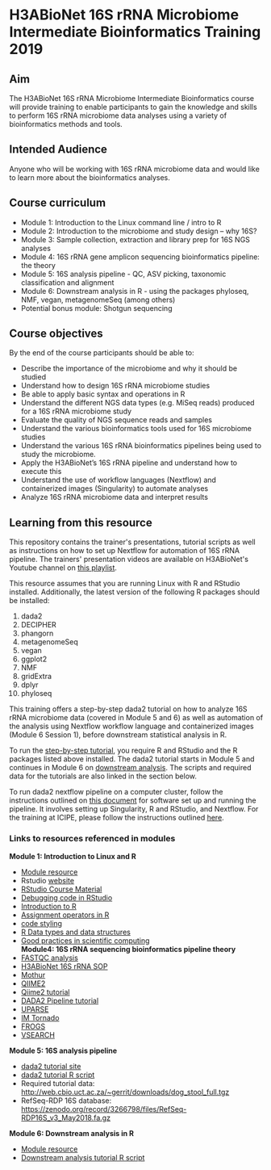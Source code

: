 # H3ABioNet 16S rRNA Microbiome Intermediate Bioinformatics Training 2019

## Aim
The H3ABioNet 16S rRNA Microbiome Intermediate Bioinformatics course will provide
training to enable participants to gain the knowledge and skills to perform 16S rRNA
microbiome data analyses using a variety of bioinformatics methods and tools.

## Intended Audience
Anyone who will be working with 16S rRNA microbiome data and would like to learn more
about the bioinformatics analyses.

## Course curriculum
* Module 1: Introduction to the Linux command line / intro to R
* Module 2: Introduction to the microbiome and study design – why 16S?
* Module 3: Sample collection, extraction and library prep for 16S NGS analyses
* Module 4: 16S rRNA gene amplicon sequencing bioinformatics pipeline: the theory
* Module 5: 16S analysis pipeline - QC, ASV picking, taxonomic classification and
alignment
* Module 6: Downstream analysis in R - using the packages phyloseq, NMF, vegan,
metagenomeSeq (among others)
* Potential bonus module: Shotgun sequencing    

## Course objectives
By the end of the course participants should be able to:

* Describe the importance of the microbiome and why it should be studied
* Understand how to design 16S rRNA microbiome studies
* Be able to apply basic syntax and operations in R
* Understand the different NGS data types (e.g. MiSeq reads) produced for a 16S rRNA
microbiome study
* Evaluate the quality of NGS sequence reads and samples
* Understand the various bioinformatics tools used for 16S microbiome studies
* Understand the various 16S rRNA bioinformatics pipelines being used to study the
microbiome.
* Apply the H3ABioNet’s 16S rRNA pipeline and understand how to execute this
* Understand the use of workflow languages (Nextflow) and containerized images
(Singularity) to automate analyses
* Analyze 16S rRNA microbiome data and interpret results

## Learning from this resource
This repository contains the trainer's presentations, tutorial scripts as well as instructions on how to set up Nextflow for automation of 16S rRNA pipeline. The trainers' presentation videos are available on H3ABioNet's Youtube channel on [this playlist](https://www.youtube.com/playlist?list=PLcQ0XMykNhCRG4539nSgLtUJkjVrTwOpg).

This resource assumes that you are running Linux with R and RStudio installed. Additionally, the latest version of the following R packages should be installed:

1. dada2
2. DECIPHER
3. phangorn
4. metagenomeSeq
5. vegan
6. ggplot2
7. NMF
8. gridExtra
9. dplyr
10. phyloseq


This training offers a step-by-step dada2 tutorial on how to analyze 16S rRNA microbiome data (covered in Module 5 and 6) as well as automation of the analysis using Nextflow workflow language and containerized images (Module 6 Session 1), before downstream statistical analysis in R.

To run the [step-by-step tutorial](https://github.com/mbbu/intbt_2019/blob/master/Module_5_16S_analysis_pipeline/dada2_pipeline_tutorial.R), you require R and RStudio and the R packages listed above installed. The dada2 tutorial starts in Module 5 and continues in Module 6 on [downstream analysis](https://github.com/mbbu/intbt_2019/blob/master/Module_6_Nextflow_and_Downstream_analysis_in_R/Session_2_Importing_data_into_R/Dog_microbiome_tutorial_dada2.R). The scripts and required data for the tutorials are also linked in the section below.

To run dada2 nextflow pipeline on a computer cluster, follow the instructions outlined on [this document](https://github.com/mbbu/intbt_2019/blob/master/16S-int-bt-software-setup-and-testing-v1.pdf) for software set up and running the pipeline. It involves setting up Singularity, R and RStudio, and Nextflow. For the training at ICIPE, please follow the instructions outlined [here](https://github.com/mbbu/intbt_2019/blob/master/testing_nextflow_pipeline.md). 

### Links to resources referenced in modules

**Module 1: Introduction to Linux and R**

* [Module resource](https://kviljoen.github.io/H3ABioNet_R/)  
* Rstudio [website](https://rstudio.com/)  
* [RStudio Course Material](https://datacarpentry.org/R-ecology-lesson/00-before-we-start.html#knowing_your_way_around_rstudio)  
* [Debugging code in RStudio](https://resources.rstudio.com/wistia-rstudio-essentials-2/rstudioessentialsprogrammingpart2-2)  
* [Introduction to R](https://datacarpentry.org/R-ecology-lesson/01-intro-to-r.html)  
* [Assignment operators in R](https://renkun.me/2014/01/28/difference-between-assignment-operators-in-r/)  
* [code styling](https://style.tidyverse.org)  
* [R Data types and data structures](https://swcarpentry.github.io/r-novice-inflammation/13-supp-data-structures/)  
* [Good practices in scientific computing](https://journals.plos.org/ploscompbiol/article?id=10.1371/journal.pcbi.1005510)  
**Module4: 16S rRNA sequencing bioinformatics pipeline theory**
* [FASTQC analysis](http://www.bioinformatics.babraham.ac.uk/projects/fastqc/)
* [H3ABioNet 16S rRNA SOP](https://h3abionet.github.io/H3ABionet-SOPs/16s-rRNA-1-0.html)
* [Mothur](https://www.mothur.org/wiki/MiSeq_SOP)
* [QIIME2](https://qiime2.org/)
* [Qiime2 tutorial](https://docs.qiime2.org/2019.7/tutorials/)
* [DADA2 Pipeline tutorial](https://benjjneb.github.io/dada2/tutorial.html)
* [UPARSE](http://www.drive5.com/uparse/)
* [IM Tornado](https://github.com/pjeraldo/imtornado2)
* [FROGS](https://github.com/geraldinepascal/FROGS)
* [VSEARCH](https://github.com/torognes/vsearch)

**Module 5: 16S analysis pipeline**

* [dada2 tutorial site](https://iallali.github.io/DADA2_pipeline/16SrRNA_DADA2_pipeline.html)  
* [dada2 tutorial R script](https://github.com/mbbu/intbt_2019/blob/master/Module_5_16S_analysis_pipeline/dada2_pipeline_tutorial.R)  
* Required tutorial data: http://web.cbio.uct.ac.za/~gerrit/downloads/dog_stool_full.tgz  
* RefSeq-RDP 16S database: https://zenodo.org/record/3266798/files/RefSeq-RDP16S_v3_May2018.fa.gz  

**Module 6: Downstream analysis in R**

* [Module resource](https://kviljoen.github.io/H3ABioNet_16S/)  
* [Downstream analysis tutorial R script](https://github.com/mbbu/intbt_2019/blob/master/Module_6_Nextflow_and_Downstream_analysis_in_R/Session_2_Importing_data_into_R/Dog_microbiome_tutorial_dada2.R)  


  
  








